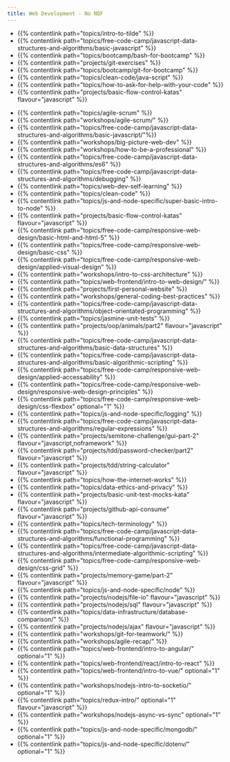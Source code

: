```yaml
---
title: Web Development - No NQF
---
```


- {{% contentlink path="topics/intro-to-tilde" %}}
- {{% contentlink path="topics/free-code-camp/javascript-data-structures-and-algorithms/basic-javascript" %}}
- {{% contentlink path="topics/bootcamp/bash-for-bootcamp" %}}
- {{% contentlink path="projects/git-exercises" %}}
- {{% contentlink path="topics/bootcamp/git-for-bootcamp" %}}
- {{% contentlink path="topics/clean-code/java-script" %}}
- {{% contentlink path="topics/how-to-ask-for-help-with-your-code" %}}
- {{% contentlink path="projects/basic-flow-control-katas" flavour="javascript" %}}
<!-- - {{%  path="projects/bootcamp-writing-assignment" %}} -->
- {{% contentlink path="topics/agile-scrum" %}}
- {{% contentlink path="workshops/agile-scrum/" %}}
- {{% contentlink path="topics/free-code-camp/javascript-data-structures-and-algorithms/basic-javascript/"%}}
- {{% contentlink path="workshops/big-picture-web-dev" %}}
- {{% contentlink path="workshops/how-to-be-a-professional" %}}
- {{% contentlink path="topics/free-code-camp/javascript-data-structures-and-algorithms/es6" %}}
- {{% contentlink path="topics/free-code-camp/javascript-data-structures-and-algorithms/debugging" %}}
- {{% contentlink path="topics/web-dev-self-learning" %}}
- {{% contentlink path="topics/clean-code" %}}
- {{% contentlink path="topics/js-and-node-specific/super-basic-intro-to-node" %}}
- {{% contentlink path="projects/basic-flow-control-katas" flavour="javascript" %}}
- {{% contentlink path="topics/free-code-camp/responsive-web-design/basic-html-and-html-5" %}}
- {{% contentlink path="topics/free-code-camp/responsive-web-design/basic-css" %}}
- {{% contentlink path="topics/free-code-camp/responsive-web-design/applied-visual-design" %}}
- {{% contentlink path="workshops/intro-to-css-architecture" %}}
- {{% contentlink path="topics/web-frontend/intro-to-web-design/" %}}
- {{% contentlink path="projects/first-personal-website" %}}
- {{% contentlink path="workshops/general-coding-best-practices" %}}
- {{% contentlink path="topics/free-code-camp/javascript-data-structures-and-algorithms/object-orientated-programming" %}}
- {{% contentlink path="topics/jasmine-unit-tests" %}}
- {{% contentlink path="projects/oop/animals/part2"  flavour="javascript" %}}
- {{% contentlink path="topics/free-code-camp/javascript-data-structures-and-algorithms/basic-data-structures" %}}
- {{% contentlink path="topics/free-code-camp/javascript-data-structures-and-algorithms/basic-algorithmic-scripting" %}}
- {{% contentlink path="topics/free-code-camp/responsive-web-design/applied-accessability" %}}
- {{% contentlink path="topics/free-code-camp/responsive-web-design/responsive-web-design-principles" %}}
- {{% contentlink path="topics/free-code-camp/responsive-web-design/css-flexbox" optional="1" %}}
- {{% contentlink path="topics/js-and-node-specific/logging" %}}
- {{% contentlink path="topics/free-code-camp/javascript-data-structures-and-algorithms/regular-expressions" %}}
- {{% contentlink path="projects/semitone-challenge/gui-part-2"  flavour="javascript,noframework" %}}
- {{% contentlink path="projects/tdd/password-checker/part2" flavour="javascript" %}}
- {{% contentlink path="projects/tdd/string-calculator" flavour="javascript" %}}
- {{% contentlink path="topics/how-the-internet-works" %}}
- {{% contentlink path="topics/data-ethics-and-privacy" %}}
- {{% contentlink path="projects/basic-unit-test-mocks-kata" flavour="javascript" %}}
- {{% contentlink path="projects/github-api-consume" flavour="javascript" %}}
- {{% contentlink path="topics/tech-terminology" %}}
- {{% contentlink path="topics/free-code-camp/javascript-data-structures-and-algorithms/functional-programming" %}}
- {{% contentlink path="topics/free-code-camp/javascript-data-structures-and-algorithms/intermediate-algorithmic-scripting" %}}
- {{% contentlink path="topics/free-code-camp/responsive-web-design/css-grid" %}}
- {{% contentlink path="projects/memory-game/part-2" flavour="javascript" %}}
- {{% contentlink path="topics/js-and-node-specific/node" %}}
- {{% contentlink path="projects/nodejs/file-io" flavour="javascript" %}}
- {{% contentlink path="projects/nodejs/sql" flavour="javascript" %}}
- {{% contentlink path="topics/data-infrastructure/database-comparison/" %}}
- {{% contentlink path="projects/nodejs/ajax" flavour="javascript" %}}
- {{% contentlink path="workshops/git-for-teamwork/" %}}
- {{% contentlink path="workshops/agile-recap/" %}}
- {{% contentlink path="topics/web-frontend/intro-to-angular/" optional="1" %}}
- {{% contentlink path="topics/web-frontend/react/intro-to-react" %}}
- {{% contentlink path="topics/web-frontend/intro-to-vue/" optional="1" %}}
- {{% contentlink path="workshops/nodejs-intro-to-socketio/" optional="1" %}}
- {{% contentlink path="topics/redux-intro/" optional="1" flavour="javascript" %}}
- {{% contentlink path="workshops/nodejs-async-vs-sync" optional="1" %}}
- {{% contentlink path="topics/js-and-node-specific/mongodb/" optional="1"  %}}
- {{% contentlink path="topics/js-and-node-specific/dotenv/" optional="1"  %}}
